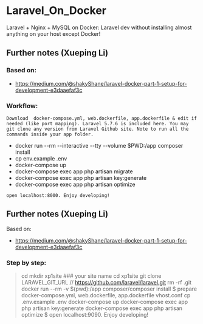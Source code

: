# Laravel_On_Docker
Laravel + Nginx + MySQL on Docker: Laravel dev without installing almost anything on your host except Docker!

## Further notes (Xueping Li)
### Based on:
- https://medium.com/@shakyShane/laravel-docker-part-1-setup-for-development-e3daaefaf3c

### Workflow:
``` 
Download  docker-compose.yml, web.dockerfile, app.dockerfile & edit if needed (like port mapping). Laravel 5.7.6 is included here. You may git clone any version from Laravel Github site. Note to run all the commands inside your app folder. 
```
* docker run --rm --interactive --tty --volume $PWD:/app composer install
* cp env.example .env
* docker-compose up
* docker-compose exec app php artisan migrate
* docker-compose exec app php artisan key:generate
* docker-compose exec app php artisan optimize
``` 
open localhost:8000. Enjoy developing! 
```


## Further notes (Xueping Li)
Based on:
- https://medium.com/@shakyShane/laravel-docker-part-1-setup-for-development-e3daaefaf3c

### Step by step:

> cd
> mkdir xp1site ### your site name
> cd xp1site
> git clone LARAVEL_GIT_URL  // https://github.com/laravel/laravel.git
> rm -rf .git
> docker run --rm -v $(pwd):/app composer/composer install
$ prepare docker-compose.yml, web.dockerfile, app.dockerfile vhost.conf
> cp .env.example .env
> docker-compose up
> docker-compose exec app php artisan key:generate
> docker-compose exec app php artisan optimize
$ open localhost:9090. Enjoy developing!
